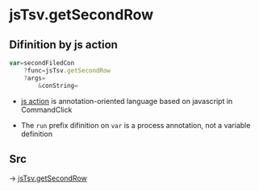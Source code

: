 # jsTsv.getSecondRow

## Difinition by js action

```js.js
var=secondFiledCon
	?func=jsTsv.getSecondRow
	?args=
		&conString=
```

- [js action](#) is annotation-oriented language based on javascript in CommandClick

- The `run` prefix difinition on `var` is a process annotation, not a variable definition

## Src

-> [jsTsv.getSecondRow](https://github.com/puutaro/CommandClick/blob/master/app/src/main/java/com/puutaro/commandclick/fragment_lib/terminal_fragment/js_interface/tsv/JsTsv.kt#L82)


